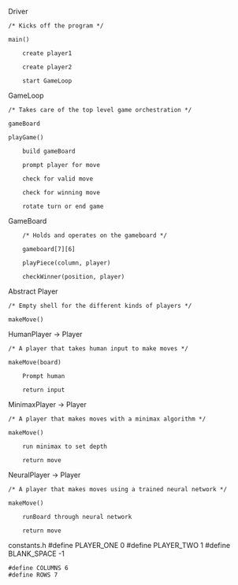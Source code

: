Driver

	/* Kicks off the program */

	main()

		create player1

		create player2

		start GameLoop

GameLoop

	/* Takes care of the top level game orchestration */

	gameBoard

	playGame()

		build gameBoard

		prompt player for move

		check for valid move

		check for winning move

		rotate turn or end game

GameBoard

		/* Holds and operates on the gameboard */

		gameboard[7][6]

		playPiece(column, player)

		checkWinner(position, player)


Abstract Player

	/* Empty shell for the different kinds of players */

	makeMove()


HumanPlayer -> Player

	/* A player that takes human input to make moves */

	makeMove(board)

		Prompt human

		return input


MinimaxPlayer -> Player

	/* A player that makes moves with a minimax algorithm */

	makeMove()

		run minimax to set depth

		return move


NeuralPlayer -> Player

	/* A player that makes moves using a trained neural network */

	makeMove()

		runBoard through neural network

		return move


constants.h
	#define PLAYER_ONE 0
	#define PLAYER_TWO 1
	#define BLANK_SPACE -1

	#define COLUMNS 6
	#define ROWS 7
